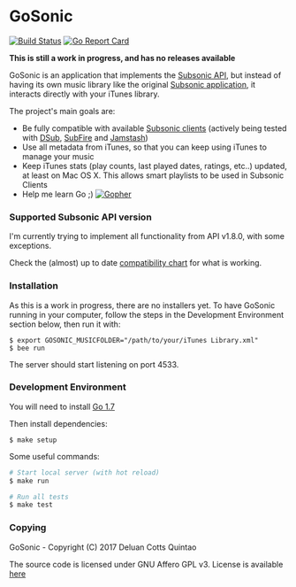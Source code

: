 GoSonic
=======

[![Build Status](https://travis-ci.org/deluan/gosonic.svg?branch=master)](https://travis-ci.org/deluan/gosonic) [![Go Report Card](https://goreportcard.com/badge/github.com/deluan/gosonic)](https://goreportcard.com/report/github.com/deluan/gosonic)

__This is still a work in progress, and has no releases available__

GoSonic is an application that implements the [Subsonic API](http://www.subsonic.org/pages/api.jsp), but instead of
having its own music library like the original [Subsonic application](http://www.subsonic.org), it interacts directly
with your iTunes library.

The project's main goals are:

* Be fully compatible with available [Subsonic clients](http://www.subsonic.org/pages/apps.jsp)
  (actively being tested with
    [DSub](http://www.subsonic.org/pages/apps.jsp#dsub),
    [SubFire](http://www.subsonic.org/pages/apps.jsp#subfire) and
    [Jamstash](http://www.subsonic.org/pages/apps.jsp#jamstash))
* Use all metadata from iTunes, so that you can keep using iTunes to manage your music
* Keep iTunes stats (play counts, last played dates, ratings, etc..) updated, at least on Mac OS X.
  This allows smart playlists to be used in Subsonic Clients
* Help me learn Go ;) [![Gopher](https://blog.golang.org/favicon.ico)](https://golang.org)


###  Supported Subsonic API version

I'm currently trying to implement all functionality from API v1.8.0, with some exceptions.

Check the (almost) up to date [compatibility chart](https://github.com/deluan/gosonic/wiki/Compatibility) for what is working.

### Installation

As this is a work in progress, there are no installers yet. To have GoSonic running in your computer, follow the steps in the
Development Environment section below, then run it with:
```
$ export GOSONIC_MUSICFOLDER="/path/to/your/iTunes Library.xml"
$ bee run
```
The server should start listening on port 4533.

### Development Environment

You will need to install [Go 1.7](https://golang.org/dl/)

Then install dependencies:
```
$ make setup
```  

Some useful commands:

```bash
# Start local server (with hot reload)
$ make run

# Run all tests
$ make test
```


### Copying

GoSonic - Copyright (C) 2017  Deluan Cotts Quintao

The source code is licensed under GNU Affero GPL v3. License is available [here](/LICENSE)

